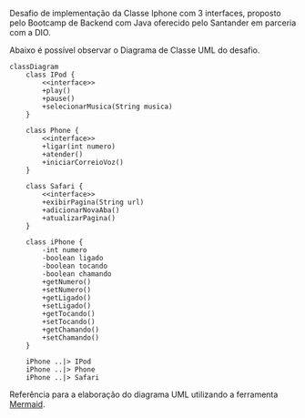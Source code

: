 Desafio de implementação da Classe Iphone com 3 interfaces, proposto pelo Bootcamp de Backend com Java oferecido pelo Santander em parceria com a DIO.

Abaixo é possível observar o Diagrama de Classe UML do desafio.

```mermaid
classDiagram
    class IPod {
        <<interface>>
        +play()
        +pause()
        +selecionarMusica(String musica)
    }

    class Phone {
        <<interface>>
        +ligar(int numero)
        +atender()
        +iniciarCorreioVoz()
    }

    class Safari {
        <<interface>>
        +exibirPagina(String url)
        +adicionarNovaAba()
        +atualizarPagina()
    }

    class iPhone {
        -int numero
        -boolean ligado
        -boolean tocando
        -boolean chamando
        +getNumero()
        +setNumero()
        +getLigado()
        +setLigado()
        +getTocando()
        +setTocando()
        +getChamando()
        +setChamando()
    }

    iPhone ..|> IPod
    iPhone ..|> Phone
    iPhone ..|> Safari
```

Referência para a elaboração do diagrama UML utilizando a ferramenta [Mermaid](https://mermaid.js.org/syntax/classDiagram.html).
